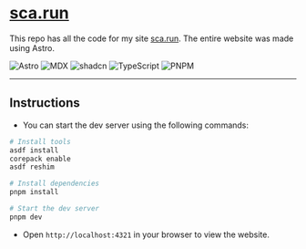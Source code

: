 # [sca.run](https://sca.run)

This repo has all the code for my site [sca.run](https://sca.run).
The entire website was made using Astro.

![Astro](https://img.shields.io/badge/Astro-5-c93679?style=for-the-badge&logo=astro)
![MDX](https://img.shields.io/badge/MDX-4-fcb32c?style=for-the-badge&logo=mdx)
![shadcn](https://img.shields.io/badge/shadcn-3-ffffff?style=for-the-badge&logo=shadcnui)
![TypeScript](https://img.shields.io/badge/TypeScript-5-4476c0?style=for-the-badge&logo=typescript)
![PNPM](https://img.shields.io/badge/pnpm-9-f69220?style=for-the-badge&logo=pnpm)

---

## Instructions

- You can start the dev server using the following commands:

```sh
# Install tools
asdf install
corepack enable
asdf reshim

# Install dependencies
pnpm install

# Start the dev server
pnpm dev
```

- Open `http://localhost:4321` in your browser to view the website.

